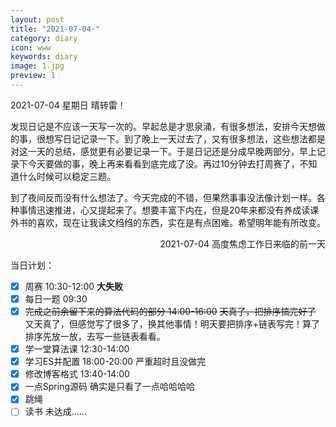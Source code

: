 ```yaml
---
layout: post
title: "2021-07-04-"
category: diary
icon: www
keywords: diary
image: 1.jpg
preview: 1
---
```

2021-07-04 星期日 晴转雷！

发现日记是不应该一天写一次的。早起总是才思泉涌，有很多想法，安排今天想做的事，很想写日记记录一下。到了晚上一天过去了，又有很多想法，这些想法都是对这一天的总结，感觉更有必要记录一下。于是日记还是分成早晚两部分，早上记录下今天要做的事，晚上再来看看到底完成了没。再过10分钟去打周赛了，不知道什么时候可以稳定三题。

到了夜间反而没有什么想法了。今天完成的不错，但果然事事没法像计划一样。各种事情迅速推进，心又提起来了。想要丰富下内在，但是20年来都没有养成读课外书的喜欢，现在让我读文绉绉的东西，实在是有点困难。希望明年能有所改变。
<p align="right">
2021-07-04 高度焦虑工作日来临的前一天
</p>

当日计划：
- [x] 周赛 10:30-12:00 **大失败**
- [x] 每日一题 09:30
- [x] <del>完成之前余留下来的算法代码的部分 14:00-16:00</del>  <del>天真了，把排序搞完好了</del> 又天真了，但感觉写了很多了，换其他事情！明天要把排序+链表写完！算了排序先放一放，去写一些链表看看。
- [x] 学一堂算法课 12:30-14:00
- [x] 学习ES并配置 18:00-20:00 严重超时且没做完
- [x] 修改博客格式 13:40-14:00
- [x] 一点Spring源码 确实是只看了一点哈哈哈哈
- [x] 跳绳
- [ ] 读书 未达成……

